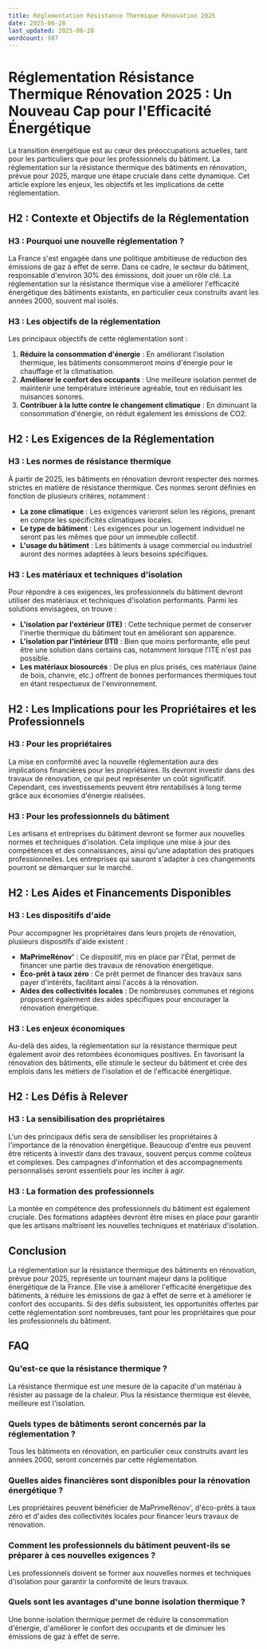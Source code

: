 ```yaml
---
title: Réglementation Résistance Thermique Rénovation 2025
date: 2025-06-28
last_updated: 2025-06-28
wordcount: 987
---
```


# Réglementation Résistance Thermique Rénovation 2025 : Un Nouveau Cap pour l'Efficacité Énergétique

La transition énergétique est au cœur des préoccupations actuelles, tant pour les particuliers que pour les professionnels du bâtiment. La réglementation sur la résistance thermique des bâtiments en rénovation, prévue pour 2025, marque une étape cruciale dans cette dynamique. Cet article explore les enjeux, les objectifs et les implications de cette réglementation.

## H2 : Contexte et Objectifs de la Réglementation

### H3 : Pourquoi une nouvelle réglementation ?

La France s'est engagée dans une politique ambitieuse de réduction des émissions de gaz à effet de serre. Dans ce cadre, le secteur du bâtiment, responsable d'environ 30% des émissions, doit jouer un rôle clé. La réglementation sur la résistance thermique vise à améliorer l'efficacité énergétique des bâtiments existants, en particulier ceux construits avant les années 2000, souvent mal isolés.

### H3 : Les objectifs de la réglementation

Les principaux objectifs de cette réglementation sont :

1. **Réduire la consommation d'énergie** : En améliorant l'isolation thermique, les bâtiments consommeront moins d'énergie pour le chauffage et la climatisation.
2. **Améliorer le confort des occupants** : Une meilleure isolation permet de maintenir une température intérieure agréable, tout en réduisant les nuisances sonores.
3. **Contribuer à la lutte contre le changement climatique** : En diminuant la consommation d'énergie, on réduit également les émissions de CO2.

## H2 : Les Exigences de la Réglementation

### H3 : Les normes de résistance thermique

À partir de 2025, les bâtiments en rénovation devront respecter des normes strictes en matière de résistance thermique. Ces normes seront définies en fonction de plusieurs critères, notamment :

- **La zone climatique** : Les exigences varieront selon les régions, prenant en compte les spécificités climatiques locales.
- **Le type de bâtiment** : Les exigences pour un logement individuel ne seront pas les mêmes que pour un immeuble collectif.
- **L'usage du bâtiment** : Les bâtiments à usage commercial ou industriel auront des normes adaptées à leurs besoins spécifiques.

### H3 : Les matériaux et techniques d'isolation

Pour répondre à ces exigences, les professionnels du bâtiment devront utiliser des matériaux et techniques d'isolation performants. Parmi les solutions envisagées, on trouve :

- **L'isolation par l'extérieur (ITE)** : Cette technique permet de conserver l'inertie thermique du bâtiment tout en améliorant son apparence.
- **L'isolation par l'intérieur (ITI)** : Bien que moins performante, elle peut être une solution dans certains cas, notamment lorsque l'ITE n'est pas possible.
- **Les matériaux biosourcés** : De plus en plus prisés, ces matériaux (laine de bois, chanvre, etc.) offrent de bonnes performances thermiques tout en étant respectueux de l'environnement.

## H2 : Les Implications pour les Propriétaires et les Professionnels

### H3 : Pour les propriétaires

La mise en conformité avec la nouvelle réglementation aura des implications financières pour les propriétaires. Ils devront investir dans des travaux de rénovation, ce qui peut représenter un coût significatif. Cependant, ces investissements peuvent être rentabilisés à long terme grâce aux économies d'énergie réalisées.

### H3 : Pour les professionnels du bâtiment

Les artisans et entreprises du bâtiment devront se former aux nouvelles normes et techniques d'isolation. Cela implique une mise à jour des compétences et des connaissances, ainsi qu'une adaptation des pratiques professionnelles. Les entreprises qui sauront s'adapter à ces changements pourront se démarquer sur le marché.

## H2 : Les Aides et Financements Disponibles

### H3 : Les dispositifs d'aide

Pour accompagner les propriétaires dans leurs projets de rénovation, plusieurs dispositifs d'aide existent :

- **MaPrimeRénov'** : Ce dispositif, mis en place par l'État, permet de financer une partie des travaux de rénovation énergétique.
- **Éco-prêt à taux zéro** : Ce prêt permet de financer des travaux sans payer d'intérêts, facilitant ainsi l'accès à la rénovation.
- **Aides des collectivités locales** : De nombreuses communes et régions proposent également des aides spécifiques pour encourager la rénovation énergétique.

### H3 : Les enjeux économiques

Au-delà des aides, la réglementation sur la résistance thermique peut également avoir des retombées économiques positives. En favorisant la rénovation des bâtiments, elle stimule le secteur du bâtiment et crée des emplois dans les métiers de l'isolation et de l'efficacité énergétique.

## H2 : Les Défis à Relever

### H3 : La sensibilisation des propriétaires

L'un des principaux défis sera de sensibiliser les propriétaires à l'importance de la rénovation énergétique. Beaucoup d'entre eux peuvent être réticents à investir dans des travaux, souvent perçus comme coûteux et complexes. Des campagnes d'information et des accompagnements personnalisés seront essentiels pour les inciter à agir.

### H3 : La formation des professionnels

La montée en compétence des professionnels du bâtiment est également cruciale. Des formations adaptées devront être mises en place pour garantir que les artisans maîtrisent les nouvelles techniques et matériaux d'isolation.

## Conclusion

La réglementation sur la résistance thermique des bâtiments en rénovation, prévue pour 2025, représente un tournant majeur dans la politique énergétique de la France. Elle vise à améliorer l'efficacité énergétique des bâtiments, à réduire les émissions de gaz à effet de serre et à améliorer le confort des occupants. Si des défis subsistent, les opportunités offertes par cette réglementation sont nombreuses, tant pour les propriétaires que pour les professionnels du bâtiment.

## FAQ

### Qu'est-ce que la résistance thermique ?

La résistance thermique est une mesure de la capacité d'un matériau à résister au passage de la chaleur. Plus la résistance thermique est élevée, meilleure est l'isolation.

### Quels types de bâtiments seront concernés par la réglementation ?

Tous les bâtiments en rénovation, en particulier ceux construits avant les années 2000, seront concernés par cette réglementation.

### Quelles aides financières sont disponibles pour la rénovation énergétique ?

Les propriétaires peuvent bénéficier de MaPrimeRénov', d'éco-prêts à taux zéro et d'aides des collectivités locales pour financer leurs travaux de rénovation.

### Comment les professionnels du bâtiment peuvent-ils se préparer à ces nouvelles exigences ?

Les professionnels doivent se former aux nouvelles normes et techniques d'isolation pour garantir la conformité de leurs travaux.

### Quels sont les avantages d'une bonne isolation thermique ?

Une bonne isolation thermique permet de réduire la consommation d'énergie, d'améliorer le confort des occupants et de diminuer les émissions de gaz à effet de serre.
